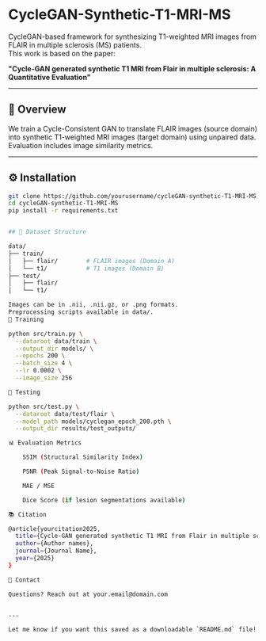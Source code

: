 # CycleGAN-Synthetic-T1-MRI-MS

CycleGAN-based framework for synthesizing T1-weighted MRI images from FLAIR in multiple sclerosis (MS) patients.  
This work is based on the paper:

**"Cycle-GAN generated synthetic T1 MRI from Flair in multiple sclerosis: A Quantitative Evaluation"**

---

## 🧠 Overview

We train a Cycle-Consistent GAN to translate FLAIR images (source domain) into synthetic T1-weighted MRI images (target domain) using unpaired data.  
Evaluation includes image similarity metrics.

---

## ⚙️ Installation

```bash
git clone https://github.com/yourusername/cycleGAN-synthetic-T1-MRI-MS.git
cd cycleGAN-synthetic-T1-MRI-MS
pip install -r requirements.txt


## 📂 Dataset Structure

data/
├── train/
│   ├── flair/        # FLAIR images (Domain A)
│   └── t1/           # T1 images (Domain B)
├── test/
│   ├── flair/
│   └── t1/

Images can be in .nii, .nii.gz, or .png formats.
Preprocessing scripts available in data/.
🚀 Training

python src/train.py \
  --dataroot data/train \
  --output_dir models/ \
  --epochs 200 \
  --batch_size 4 \
  --lr 0.0002 \
  --image_size 256

🧪 Testing

python src/test.py \
  --dataroot data/test/flair \
  --model_path models/cyclegan_epoch_200.pth \
  --output_dir results/test_outputs/

📊 Evaluation Metrics

    SSIM (Structural Similarity Index)

    PSNR (Peak Signal-to-Noise Ratio)

    MAE / MSE

    Dice Score (if lesion segmentations available)

📚 Citation

@article{yourcitation2025,
  title={Cycle-GAN generated synthetic T1 MRI from Flair in multiple sclerosis: A Quantitative Evaluation},
  author={Author names},
  journal={Journal Name},
  year={2025}
}

📧 Contact

Questions? Reach out at your.email@domain.com


---

Let me know if you want this saved as a downloadable `README.md` file!
